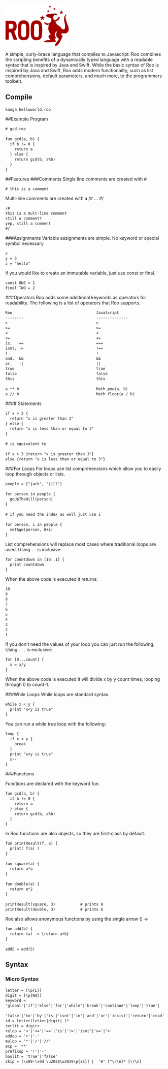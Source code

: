 ![Logo](https://raw.githubusercontent.com/cbillingham/roo/master/roo.jpg)

A simple, curly-brace language that compiles to Javascript. Roo combines the scripting benefits of a dynamically typed language with a readable syntax that is inspired by Java and Swift. While the basic syntax of Roo is inspired by Java and Swift, Roo adds modern functionailty, such as list comprehensions, default parameters, and much more, to the programmers toolbelt.

## Compile
```
kanga helloworld.roo
```

##Example Program
```
# gcd.roo

fun gcd(a, b) {
  if b != 0 {
    return a
  } else { 
    return gcd(b, a%b)
  }
}
```

##Features
###Comments
Single line comments are created with #
```
# this is a comment
```
Multi-line comments are created with a /# ... #/
```
/#
this is a mult-line comment
still a comment?
yep, still a comment
#/
```
###Assignments
Variable assignments are simple. No keyword or special symbol necessary.
```
x
y = 3
z = "hello"
```
If you would like to create an immutable variable, just use const or final.
```
const ONE = 1
final TWO = 2
```
###Operators
Roo adds some additional keywords as operators for readability. The following is a list of operators that Roo supports.
```
Roo                                     JavaScript
--------                                --------------
>                                       >
>=                                      >=
<                                       <
<=                                      <=
is,   ==                                ===
isnt, !=                                !==
!                                       !
and,  &&                                &&
or,   ||                                ||
true                                    true
false                                   false
this                                    this

a ** b	                                Math.pow(a, b)
a // b	                                Math.floor(a / b)
```
###If Statements
```
if x > 3 {
  return "x is greater than 3"
} else {
  return "x is less than or equal to 3"
}

# is equivalent to

if x > 3 {return "x is greater than 3"}
else {return "x is less than or equal to 3"}
```
###For Loops
For loops use list comprehensions which allow you to easily loop through objects or lists.
```
people = ["jack", "jill"]

for person in people {
  goUpTheHill(person)
}

# if you need the index as well just use i

for person, i in people {
  setAge(person, 8+i)
}
```
List comprehensions will replace most cases where traditional loops are used.
Using `..` is inclusive:
```
for countdown in [10..1] {
  print countdown
}
```
When the above code is executed it returns:
```
10
9
8
7
6
5
4
3
2
1
```
If you don't need the values of your loop you can just run the following. Using `...` is exclusive:
```
for [0...count] {
  x = x/y
}
```
When the above code is executed it will divide x by y count times, looping through 0 to count-1.

###While Loops
While loops are standard syntax.
```
while x < y {
  print "x<y is true"
}
```
You can run a while true loop with the following:
```
loop {
  if x < y {
    break
  }
  print "x<y is true"
  x--
}
```
###Functions

Functions are declared with the keyword fun.
```
fun gcd(a, b) {
  if b != 0 {
    return a
  } else { 
    return gcd(b, a%b)
  }
}
```
In Roo functions are also objects, so they are first-class by default.
```
fun printResult(f, a) {
  print( f(a) )
}

fun square(a) {
  return a*a
}

fun double(a) {
  return a*2
}

printResult(square, 3)           # prints 9
printResult(double, 3)           # prints 6
```
Roo also allows anonymous functions by using the single arrow () ->
```
fun add(b) {
  return (a) -> {return a+b} 
}
  
add5 = add(5)
```

## Syntax
### Micro Syntax
```
letter = [\p{L}]
digit = [\p{Nd}]
keyword = 'global'|'if'|'else'|'for'|'while'|'break'|'continue'|'loop'|'true'|
          'false'|'to'|'by'|'is'|'isnt'|'in'|'and'|'or'|'insist'|'return'|'read'
id = letter(letter|digit|_)*
intlit = digit+
relop = '<'|'<='|'=='|'is'|'!='|'isnt'|'>='|'>'
addop = '+'|'-'
mulop = '*'|'/'|'//'
exp = '**'
prefixop = '!'|'-'
boolit = 'true'|'false'
skip = [\x09-\x0d \u2028\u2029\p{Zs}] |  '#' [^\r\n]* [\r\n]
```
